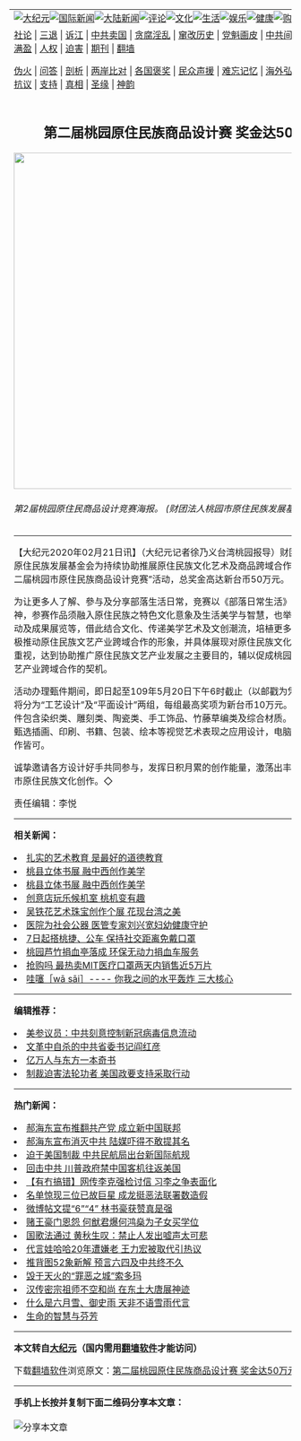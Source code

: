 <a name="1" id="1" target="_blank"></a><span id="1"></span>
<table align=center border="0"><tr><td colspan="2" VALIGN=TOP><a href="https://github.com/us296/djy/blob/master/gb/nsc413.md#1"><img src="https://raw.githubusercontent.com/us296/www/master/t/djy/1.jpg" title="大纪元"></a><a href="https://github.com/us296/djy/blob/master/gb/n24hr.md#1"><img src="https://raw.githubusercontent.com/us296/www/master/t/djy/3.jpg" title="国际新闻"></a><a href="https://github.com/us296/djy/blob/master/gb/nsc413.md#1"><img src="https://raw.githubusercontent.com/us296/www/master/t/djy/4.jpg" title="大陆新闻"></a><a href="https://github.com/us296/djy/blob/master/gb/news392.md#1"><img src="https://raw.githubusercontent.com/us296/www/master/t/djy/5.jpg" title="评论"></a><a href="https://github.com/us296/djy/blob/master/gb/news2007.md#1"><img src="https://raw.githubusercontent.com/us296/www/master/t/djy/6.jpg" title="文化"></a><a href="https://github.com/us296/djy/blob/master/gb/news2008.md#1"><img src="https://raw.githubusercontent.com/us296/www/master/t/djy/7.jpg" title="生活"></a><a href="https://github.com/us296/djy/blob/master/gb/ncyule.md#1"><img src="https://raw.githubusercontent.com/us296/www/master/t/djy/8.jpg" title="娱乐"></a><a href="https://github.com/us296/djy/blob/master/gb/nsc1002.md#1"><img src="https://raw.githubusercontent.com/us296/www/master/t/djy/9.jpg" title="健康"><a href="https://www.youlucky.com"><img src="https://raw.githubusercontent.com/us296/www/master/t/djy/10.jpg" title="购物"></a><a href="https://donate.epochtimes.com/?utm_medium=epochtimes&utm_source=referral&utm_campaign=donate_button_djyarticleheader"><img src="https://raw.githubusercontent.com/us296/www/master/t/djy/12.jpg" title="捐款"></a></td></tr>
<tr><td colspan="2" VALIGN=TOP><a target="_blank" href="https://github.com/us296/djy/blob/master/gb/9p.md#1">社论</a> | <a target="_blank" href="https://github.com/us296/djy/blob/master/gb/nf5657.md#1">三退</a> | <a target="_blank" href="https://github.com/us296/djy/blob/master/gb/nf6124.md#1">诉江</a> | <a target="_blank" href="https://github.com/us296/djy/blob/master/gb/nf1176117.md#1">中共卖国</a> | <a target="_blank" href="https://github.com/us296/djy/blob/master/gb/nf5773.md#1">贪腐淫乱</a> | <a target="_blank" href="https://github.com/us296/djy/blob/master/gb/nf1176115.md#1">窜改历史</a> | <a target="_blank" href="https://github.com/us296/djy/blob/master/gb/nf1176107.md#1">党魁画皮</a> | <a target="_blank" href="https://github.com/us296/djy/blob/master/gb/nf1320400.md#1">中共间谍</a> | <a target="_blank" href="https://github.com/us296/djy/blob/master/gb/nf1176114.md#1">破坏传统</a> | <a target="_blank" href="https://github.com/us296/ntdtv/blob/master/gb/prog447_1.md#1">恶贯满盈</a> | <a target="_blank" href="https://github.com/us296/djy/blob/master/gb/ncid278.md#1">人权</a> | <a target="_blank" href="https://github.com/us296/djy/blob/master/gb/nf1176111.md#1">迫害</a> | <a target="_blank" href="https://gitlab.com/szzdlab/mh-qikan/blob/master/README.md#1">期刊</a> | <a target="_blank" href="https://github.com/us296/www/blob/master/README.md?zsrh#8">翻墙</a></p><p><a target="_blank" href="https://github.com/us296/djy/blob/master/gb/nf5562.md#1">伪火</a> | <a target="_blank" href="https://github.com/us296/djy/blob/master/gb/nf4378.md#1">问答</a> | <a target="_blank" href="https://github.com/us296/djy/blob/master/gb/nf5792.md#1">剖析</a> | <a target="_blank" href="https://github.com/us296/djy/blob/master/gb/nf5735.md#1">两岸比对</a> | <a target="_blank" href="https://github.com/us296/djy/blob/master/gb/nf6119.md#1">各国褒奖</a> | <a target="_blank" href="https://github.com/us296/djy/blob/master/gb/nf6120.md#1">民众声援</a> | <a target="_blank" href="https://github.com/us296/djy/blob/master/gb/nf1188594.md#1">难忘记忆</a> | <a target="_blank" href="https://github.com/us296/djy/blob/master/gb/nf3180.md#1">海外弘传</a> | <a target="_blank" href="https://github.com/us296/djy/blob/master/gb/nf5410.md#1">万人上访</a> | <a target="_blank" href="https://github.com/us296/ntdtv/blob/master/gb/prog1530_1.md#1">和平抗议</a> | <a target="_blank" href="https://github.com/us296/djy/blob/master/gb/nf4386.md#1">支持</a> | <a target="_blank" href="https://github.com/us296/djy/blob/master/gb/nf4389.md#1">真相</a> | <a target="_blank" href="https://github.com/us296/djy/blob/master/gb/nf5790.md#1">圣缘</a> | <a target="_blank" href="https://github.com/us296/djy/blob/master/gb/nf4786.md#1">神韵</a></td></tr>
<tr><td VALIGN=TOP width="626"><h2 align=center>第二届桃园原住民族商品设计赛  奖金达50万元</h2>
<img width="600" src="https://i.epochtimes.com/assets/uploads/2020/02/84e5743f8b4da5b1ce36781c0fb35f2a1.jpg" />
<h6>第2届桃园原住民商品设计竞赛海报。 (财团法人桃园市原住民族发展基金会提供)
</h6>
<hr>
<p>【大纪元2020年02月21日讯】（大纪元记者徐乃义台湾<ahref="https://github.com/us296/djy/blob/master/gb/tag/%E6%A1%83%E5%9B%AD.md#1">桃园</a>报导）财团法人桃园市原住民族发展基金会为持续协助推展原住民族文化艺术及商品跨域合作，再度办理“第二届桃园市原住民族商品设计竞赛”活动，总奖金高达新台币50万元。</p>
<p>为让更多人了解、參与及分享部落生活日常，竞赛以《部落日常生活》作为主要精神，参赛作品须融入原住民族之特色文化意象及生活美学与智慧，也举办系列讲座活动及成果展览等，借此结合文化、传递美学艺术及文创潮流，培植更多优秀人才；积极推动原住民族文艺产业跨域合作的形象，并具体展现对原住民族文化与艺术的价值重视，达到协助推广原住民族文艺产业发展之主要目的，辅以促成<ahref="https://github.com/us296/djy/blob/master/gb/tag/%E6%A1%83%E5%9B%AD.md#1">桃园</a>市原住民族文艺产业跨域合作的契机。</p>
<p>活动办理甄件期间，即日起至109年5月20日下午6时截止（以邮戳为凭）；竞赛作品将分为“<ahref="https://github.com/us296/djy/blob/master/gb/tag/%E5%B7%A5%E8%89%BA%E8%AE%BE%E8%AE%A1.md#1">工艺设计</a>”及“平面设计”两组，每组最高奖项为新台币10万元。工艺设计组征件包含染织类、雕刻类、陶瓷类、手工饰品、竹藤草编类及综合材质。平面设计组将甄选插画、印刷、书籍、包装、绘本等视觉艺术表现之应用设计，电脑绘图或手绘创作皆可。</p>
<p>诚挚邀请各方设计好手共同参与，发挥日积月累的创作能量，激荡出丰富多元的桃园市原住民族文化创作。◇</p>
<p>责任编辑：李悦</p>

<hr>


<strong>相关新闻：</strong>
<li><a href="https://github.com/us296/djy/blob/master/gb/14/2/14/n4083223.md#1">扎实的艺术教育 是最好的道德教育</a></li>
<li><a href="https://github.com/us296/djy/blob/master/gb/14/3/20/n4110888.md#1">桃县立体书展  融中西创作美学</a></li>
<li><a href="https://github.com/us296/djy/blob/master/gb/14/3/20/n4111261.md#1">桃县立体书展 融中西创作美学</a></li>
<li><a href="https://github.com/us296/djy/blob/master/gb/15/2/21/n4371751.md#1">创意店玩乐候机室  桃机变有趣</a></li>
<li><a href="https://github.com/us296/djy/blob/master/gb/18/2/25/n10171090.md#1">吴铁花艺术珠宝创作个展  花现台湾之美</a></li>
<li><a href="https://github.com/us296/djy/blob/master/gb/20/6/5/n12163717.md#1">医院为社会公器  医管专家刘兴宽妇幼健康守护</a></li>
<li><a href="https://github.com/us296/djy/blob/master/gb/20/6/5/n12163428.md#1">7日起搭桃捷、公车 保持社交距离免戴口罩</a></li>
<li><a href="https://github.com/us296/djy/blob/master/gb/20/6/5/n12163338.md#1">桃园芦竹捐血亭落成 环保无动力捐血车服务</a></li>
<li><a href="https://github.com/us296/djy/blob/master/gb/20/6/5/n12163197.md#1">抢购吗  最热卖MIT医疗口罩两天内销售近5万片</a></li>
<li><a href="https://github.com/us296/djy/blob/master/gb/20/6/5/n12163148.md#1">哇噻［wā sāi］---- 你我之间的水平轰炸 三大核心</a></li>
<hr>


<strong>编辑推荐：</strong>
<li><a href="https://github.com/onzhi266/djy/blob/master/gb/20/2/22/n11887949.md#1">美参议员：中共刻意控制新冠病毒信息流动</a></li>
<li><a href="https://github.com/tsiac2612/djy/blob/master/gb/18/7/30/n10600549.md#1" target="_blank">文革中自杀的中共省委书记阎红彦</a></li><li><a href="https://github.com/us296/djy/blob/master/gb/17/5/26/n9191512.md?dfh#1" target="_blank">亿万人与东方一本奇书</a></li><li><a href="https://github.com/tsiac2612/djy/blob/master/gb/19/12/12/n11718013.md#1" target="_blank">制裁迫害法轮功者 美国政要支持采取行动</a></li>
<hr>

<strong>热门新闻：</strong>
<li><a href="https://github.com/us296/djy/blob/master/gb/20/6/4/n12160534.md#1">郝海东宣布推翻共产党 成立新中国联邦</a></li>
<li><a href="https://github.com/us296/djy/blob/master/gb/20/6/4/n12161433.md#1">郝海东宣布消灭中共 陆媒吓得不敢提其名</a></li>
<li><a href="https://github.com/us296/djy/blob/master/gb/20/6/4/n12159695.md#1">迫于美国制裁 中共民航局出台新国际航规</a></li>
<li><a href="https://github.com/us296/djy/blob/master/gb/20/6/3/n12158407.md#1">回击中共 川普政府禁中国客机往返美国</a></li>
<li><a href="https://github.com/us296/djy/blob/master/gb/20/6/3/n12158883.md#1">【有冇搞错】网传李克强检讨信 习李之争表面化</a></li>
<li><a href="https://github.com/us296/djy/blob/master/gb/20/6/2/n12156141.md#1">名单惊现三位已故巨星 成龙挺恶法联署数造假</a></li>
<li><a href="https://github.com/us296/djy/blob/master/gb/20/6/3/n12158748.md#1">微博帖文提“6”“4” 林书豪获赞真是强</a></li>
<li><a href="https://github.com/us296/djy/blob/master/gb/20/6/2/n12156484.md#1">赌王豪门恩怨 何猷君爆何鸿燊为子女买学位</a></li>
<li><a href="https://github.com/us296/djy/blob/master/gb/20/6/4/n12162096.md#1">国歌法通过 黄秋生叹：禁止人发出嘘声太可悲</a></li>
<li><a href="https://github.com/us296/djy/blob/master/gb/20/6/2/n12156302.md#1">代言娃哈哈20年遭嫌老 王力宏被取代引热议</a></li>
<li><a href="https://github.com/us296/djy/blob/master/gb/20/6/4/n12160076.md#1">推背图52象新解  预言六四及中共终不久</a></li>
<li><a href="https://github.com/us296/djy/blob/master/gb/20/6/1/n12153290.md#1">毁于天火的“罪恶之城”索多玛</a></li>
<li><a href="https://github.com/us296/djy/blob/master/gb/20/6/1/n12153014.md#1">汉传密宗祖师不空和尚 在东土大唐展神迹</a></li>
<li><a href="https://github.com/us296/djy/blob/master/gb/20/5/3/n12079800.md#1">什么是六月雪、御史雨  天非不语雪雨代言</a></li>
<li><a href="https://github.com/us296/djy/blob/master/gb/20/6/2/n12155112.md#1">生命的智慧与芬芳</a></li>
<hr>

<strong>本文转自<a href="https://www.epochtimes.com">大纪元</a>（国内需用<a href="https://github.com/us296/www/blob/master/README.md#8">翻墙软件</a>才能访问）</strong><p>下载<a href="https://github.com/us296/www/blob/master/README.md#8">翻墙软件</a>浏览原文：<a href="https://www.epochtimes.com/gb/20/2/21/n11884717.htm">第二届桃园原住民族商品设计赛  奖金达50万元</a></p><hr>

<strong>手机上长按并复制下面二维码分享本文章：</strong><br><br><img src="http://d1p1.ip.zn2.us/v.php?action=qrcode&url=https://github.com/us296/djy/blob/master/gb/20/2/21/n11884717.md%231" title="分享本文章"></td><td VALIGN=TOP><a href="https://github.com/us296/djy/blob/master/gb/16/1/21/n4622075.md?dfh#1" target="_blank"><img src="https://raw.githubusercontent.com/us296/djy/master/gb/300/wei-f1.jpg" title="中共的伪火骗局"  alt="中共的伪火骗局"></a><br><a href="https://github.com/us296/www/blob/master/README.md?dfh#9" target="_blank"><img src="https://raw.githubusercontent.com/us296/djy/master/gb/300/yong-h.jpg" title="永恒的见证"  alt="永恒的见证"></a><br><a href="https://github.com/us296/djy/blob/master/gb/13/9/29/n3974789.md?dfh#1" target="_blank"><img src="https://raw.githubusercontent.com/us296/djy/master/gb/300/shang-lnz.jpg" title="善良女子被中共投男牢"  alt="善良女子被中共投男牢"></a><br><a href="https://github.com/us296/djy/blob/master/gb/16/3/16/n4663449.md?dfh#1" target="_blank"><img src="https://raw.githubusercontent.com/us296/djy/master/gb/300/huo-z3.jpg" title="警卫目击活摘器官"  alt="警卫目击活摘器官"></a><br><a href="https://github.com/us296/djy/blob/master/gb/16/8/7/n8177641.md?dfh#1" target="_blank"><img src="https://raw.githubusercontent.com/us296/djy/master/gb/300/huo-z4.jpg" title="证人描述活摘恐怖"  alt="证人描述活摘恐怖"></a><br><a href="https://github.com/us296/djy/blob/master/gb/10/4/19/n2881569.md?dfh#1" target="_blank"><img src="https://raw.githubusercontent.com/us296/djy/master/gb/300/huo-z1.jpg" title="揭开活摘器官黑幕"  alt="揭开活摘器官黑幕"></a><br><a href="https://github.com/us296/djy/blob/master/gb/10/11/7/n3077476.md?dfh#1" target="_blank"><img src="https://raw.githubusercontent.com/us296/djy/master/gb/300/ma-ks.jpg" title="马克思的成魔之路"  alt="马克思的成魔之路"></a><br><a href="https://github.com/us296/djy/blob/master/gb/14/6/9/n4173977.md?dfh#1" target="_blank"><img src="https://raw.githubusercontent.com/us296/djy/master/gb/300/chang-zs.jpg" title="藏字石 蕴天机"  alt="藏字石 蕴天机"></a><br><a href="https://github.com/us296/djy/blob/master/gb/18/5/10/n10381511.md?dfh#1" target="_blank"><img src="https://raw.githubusercontent.com/us296/djy/master/gb/300/st1.jpg" title="关注3亿人三退"  alt="关注3亿人三退"></a><br><a href="https://github.com/us296/djy/blob/master/gb/18/3/21/n10237682.md?dfh#1" target="_blank"><img src="https://raw.githubusercontent.com/us296/djy/master/gb/300/jie-t.jpg" title="解体中共复兴中华"  alt="解体中共复兴中华"></a><br><a href="https://github.com/us296/djy/blob/master/gb/9/2/9/n2422991.md?dfh#1" target="_blank"><img src="https://raw.githubusercontent.com/us296/djy/master/gb/300/gao-zs.jpg" title="中共迫害良心律师"  alt="中共迫害良心律师"></a><br><a href="https://github.com/us296/djy/blob/master/gb/18/12/9/n10900044.md?dfh#1" target="_blank"><img src="https://raw.githubusercontent.com/us296/djy/master/gb/300/sj1.jpg" title="303万人举报江泽民"  alt="303万人举报江泽民"></a><br><a href="https://github.com/us296/djy/blob/master/gb/18/8/28/n10672014.md?dfh#1" target="_blank"><img src="https://raw.githubusercontent.com/us296/djy/master/gb/300/sj2.jpg" title="这些官员为何起诉江泽民"  alt="这些官员为何起诉江泽民"></a><br><a href="https://github.com/us296/djy/blob/master/gb/8/12/18/n2367165.md?dfh#1" target="_blank"><img src="https://raw.githubusercontent.com/us296/djy/master/gb/300/liangan.jpg" title="海峡两岸的强烈对比"  alt="海峡两岸的强烈对比"></a><br><a href="https://github.com/us296/djy/blob/master/gb/15/12/10/n4593139.md?dfh#1" target="_blank"><img src="https://raw.githubusercontent.com/us296/djy/master/gb/300/jia-ndzl.jpg" title="加拿大总理的贺信"  alt="加拿大总理的贺信"></a><br><a href="https://github.com/us296/djy/blob/master/gb/11/6/17/n3289382.md?dfh#1" target="_blank"><img src="https://raw.githubusercontent.com/us296/djy/master/gb/300/xiao-wd.jpg" title="探寻真相兼听则明"  alt="探寻真相兼听则明"></a><br><a href="https://github.com/us296/djy/blob/master/gb/18/10/27/n10812623.md?dfh#1" target="_blank"><img src="https://raw.githubusercontent.com/us296/djy/master/gb/300/yindu.jpg" title="印度媒体报道东方"  alt="印度媒体报道东方"></a><br><a href="https://github.com/us296/djy/blob/master/gb/18/6/9/n10469652.md?dfh#1" target="_blank"><img src="https://raw.githubusercontent.com/us296/djy/master/gb/300/xie-j.jpg" title="不一样的海外校园"  alt="不一样的海外校园"></a><br><a href="https://github.com/us296/djy/blob/master/gb/7/4/5/n1669415.md?dfh#1" target="_blank"><img src="https://raw.githubusercontent.com/us296/djy/master/gb/300/li-up.jpg" title="从大师到徒弟的传奇"  alt="从大师到徒弟的传奇"></a><br><a href="https://github.com/us296/djy/blob/master/gb/17/5/26/n9191512.md?dfh#1" target="_blank"><img src="https://raw.githubusercontent.com/us296/djy/master/gb/300/zfl2.jpg" title="亿万人与东方一本奇书"  alt="亿万人与东方一本奇书"></a><br><a href="https://github.com/us296/djy/blob/master/gb/13/11/27/n4020290.md?dfh#1" target="_blank"><img src="https://raw.githubusercontent.com/us296/djy/master/gb/300/zhen-h.jpg" title="大陆见不到的震撼场面"  alt="大陆见不到的震撼场面"></a><br><a href="https://github.com/us296/djy/blob/master/gb/15/7/17/n4482910.md?dfh#1" target="_blank"><img src="https://raw.githubusercontent.com/us296/djy/master/gb/300/dalu-sk.jpg" title="人心向善 大陆当初盛况"  alt="人心向善 大陆当初盛况"></a><br><a href="https://github.com/us296/djy/blob/master/gb/19/1/5/n10955468.md?dfh#1" target="_blank"><img src="https://raw.githubusercontent.com/us296/djy/master/gb/300/zfl1.jpg" title="追寻真理 这书讲什么"  alt="追寻真理 这书讲什么"></a><br><a href="https://github.com/us296/www/blob/master/README.md?dfh#1" target="_blank"><img src="https://raw.githubusercontent.com/us296/djy/master/gb/300/fq1.jpg" title="下载免费翻墙软件"  alt="下载免费翻墙软件"></a><br></td></tr></table>
